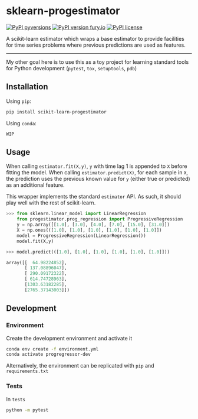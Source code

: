 # sklearn-progestimator
[![PyPI pyversions](https://img.shields.io/pypi/pyversions/scikit-learn-progestimator)](https://pypi.python.org/pypi/scikit-learn-progestimator/)
[![PyPI version fury.io](https://badge.fury.io/py/scikit-learn-progestimator.svg)](https://pypi.python.org/pypi/scikit-learn-progestimator/)
[![PyPI license](https://img.shields.io/pypi/l/scikit-learn-progestimator)](https://pypi.python.org/pypi/scikit-learn-progestimator/)



A scikit-learn estimator which wraps a base estimator to provide facilities for 
time series problems where previous predictions are used as features.

---

My other goal here is to use this as a toy project for learning standard 
tools for Python development (`pytest`, `tox`, `setuptools`, `pdb`)

## Installation

Using `pip`:
```bash
pip install scikit-learn-progestimator
```

Using `conda`:
```
WIP
```

## Usage

When calling `estimator.fit(X,y)`, `y` with time lag 1 is appended to `X`
before fitting the model.
When calling `estimator.predict(X)`, for each sample in `X`, the prediction uses the previous known value for `y` (either true or predicted) as an additional feature.

This wrapper implements the standard `estimator` API. As such, it should play well with the rest of scikit-learn.
```python
>>> from sklearn.linear_model import LinearRegression
    from progestimator.prog_regression import ProgressiveRegression
    y = np.array([[1.0], [3.0], [4.0], [7.0], [15.0], [31.0]])
    X = np.ones(([1.0], [1.0], [1.0], [1.0], [1.0], [1.0]])
    model = ProgressiveRegression(LinearRegression()) 
    model.fit(X,y)

>>> model.predict(([1.0], [1.0], [1.0], [1.0], [1.0], [1.0]]))

array([[  64.98224852],
       [ 137.08896047],
       [ 290.09172322],
       [ 614.74728963],
       [1303.63182285],
       [2765.37143003]])
```

## Development

### Environment
 
Create the development environment and activate it
```bash
conda env create -f environment.yml
conda activate progregressor-dev
```
Alternatively, the environment can be replicated with `pip` and
`requirements.txt`

### Tests

In `tests`
```bash
python -m pytest
```

